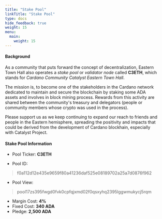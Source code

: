 ```yaml
---
title: "Stake Pool"
linkTitle: "Stake Pool"
type: docs
hide_feedback: true
weight: 15
menu:
  main:
    weight: 15
---
```


#### **Background**

As a community that puts forward the concept of decentralization, Eastern Town Hall also operates a *stake pool* or *validator node* called **C3ETH**, which stands for *Cardano Community Catalyst Eastern Town Hall*.

The mission is, to become one of the stakeholders in the Cardano network dedicated to maintain and secure the blockchain by staking some ADA assets and involves in block mining process. Rewards from this activity are shared between the community's treasury and delegators (people or community members whose crypto was used in the process).

Please support us as we keep continuing to expand our reach to friends and people in the Eastern hemisphere, spreading the positivity and impacts that could be derived from the development of Cardano blockhain, especially with Catalyst Project.

#### **Stake Pool Information**

* Pool Ticker: **C3ETH**

* Pool ID: 
> f0a112d12e435e9659f80a41236daf525e08189702a25a7d0876f962

* Pool View: 
> pool17zs395fwgd0fvk0cpfqjxmd02f0qsxyhq2395lggwmukycj5rqm

* Margin Cost: **4%**
* Fixed Cost: **340 ADA**
* Pledge: **2,500 ADA**